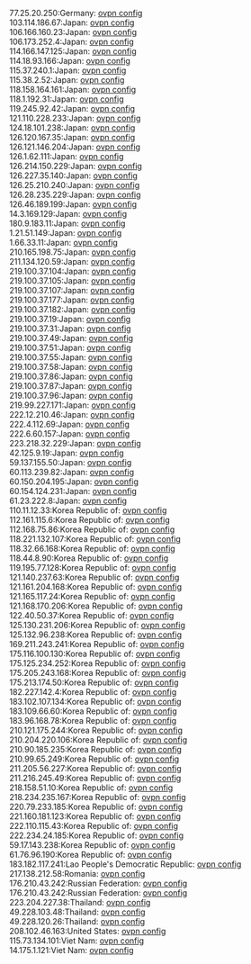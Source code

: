 77.25.20.250:Germany: [ovpn config](vpn/77_25_20_250.ovpn)  
103.114.186.67:Japan: [ovpn config](vpn/103_114_186_67.ovpn)  
106.166.160.23:Japan: [ovpn config](vpn/106_166_160_23.ovpn)  
106.173.252.4:Japan: [ovpn config](vpn/106_173_252_4.ovpn)  
114.166.147.125:Japan: [ovpn config](vpn/114_166_147_125.ovpn)  
114.18.93.166:Japan: [ovpn config](vpn/114_18_93_166.ovpn)  
115.37.240.1:Japan: [ovpn config](vpn/115_37_240_1.ovpn)  
115.38.2.52:Japan: [ovpn config](vpn/115_38_2_52.ovpn)  
118.158.164.161:Japan: [ovpn config](vpn/118_158_164_161.ovpn)  
118.1.192.31:Japan: [ovpn config](vpn/118_1_192_31.ovpn)  
119.245.92.42:Japan: [ovpn config](vpn/119_245_92_42.ovpn)  
121.110.228.233:Japan: [ovpn config](vpn/121_110_228_233.ovpn)  
124.18.101.238:Japan: [ovpn config](vpn/124_18_101_238.ovpn)  
126.120.167.35:Japan: [ovpn config](vpn/126_120_167_35.ovpn)  
126.121.146.204:Japan: [ovpn config](vpn/126_121_146_204.ovpn)  
126.1.62.111:Japan: [ovpn config](vpn/126_1_62_111.ovpn)  
126.214.150.229:Japan: [ovpn config](vpn/126_214_150_229.ovpn)  
126.227.35.140:Japan: [ovpn config](vpn/126_227_35_140.ovpn)  
126.25.210.240:Japan: [ovpn config](vpn/126_25_210_240.ovpn)  
126.28.235.229:Japan: [ovpn config](vpn/126_28_235_229.ovpn)  
126.46.189.199:Japan: [ovpn config](vpn/126_46_189_199.ovpn)  
14.3.169.129:Japan: [ovpn config](vpn/14_3_169_129.ovpn)  
180.9.183.11:Japan: [ovpn config](vpn/180_9_183_11.ovpn)  
1.21.51.149:Japan: [ovpn config](vpn/1_21_51_149.ovpn)  
1.66.33.11:Japan: [ovpn config](vpn/1_66_33_11.ovpn)  
210.165.198.75:Japan: [ovpn config](vpn/210_165_198_75.ovpn)  
211.134.120.59:Japan: [ovpn config](vpn/211_134_120_59.ovpn)  
219.100.37.104:Japan: [ovpn config](vpn/219_100_37_104.ovpn)  
219.100.37.105:Japan: [ovpn config](vpn/219_100_37_105.ovpn)  
219.100.37.107:Japan: [ovpn config](vpn/219_100_37_107.ovpn)  
219.100.37.177:Japan: [ovpn config](vpn/219_100_37_177.ovpn)  
219.100.37.182:Japan: [ovpn config](vpn/219_100_37_182.ovpn)  
219.100.37.19:Japan: [ovpn config](vpn/219_100_37_19.ovpn)  
219.100.37.31:Japan: [ovpn config](vpn/219_100_37_31.ovpn)  
219.100.37.49:Japan: [ovpn config](vpn/219_100_37_49.ovpn)  
219.100.37.51:Japan: [ovpn config](vpn/219_100_37_51.ovpn)  
219.100.37.55:Japan: [ovpn config](vpn/219_100_37_55.ovpn)  
219.100.37.58:Japan: [ovpn config](vpn/219_100_37_58.ovpn)  
219.100.37.86:Japan: [ovpn config](vpn/219_100_37_86.ovpn)  
219.100.37.87:Japan: [ovpn config](vpn/219_100_37_87.ovpn)  
219.100.37.96:Japan: [ovpn config](vpn/219_100_37_96.ovpn)  
219.99.227.171:Japan: [ovpn config](vpn/219_99_227_171.ovpn)  
222.12.210.46:Japan: [ovpn config](vpn/222_12_210_46.ovpn)  
222.4.112.69:Japan: [ovpn config](vpn/222_4_112_69.ovpn)  
222.6.60.157:Japan: [ovpn config](vpn/222_6_60_157.ovpn)  
223.218.32.229:Japan: [ovpn config](vpn/223_218_32_229.ovpn)  
42.125.9.19:Japan: [ovpn config](vpn/42_125_9_19.ovpn)  
59.137.155.50:Japan: [ovpn config](vpn/59_137_155_50.ovpn)  
60.113.239.82:Japan: [ovpn config](vpn/60_113_239_82.ovpn)  
60.150.204.195:Japan: [ovpn config](vpn/60_150_204_195.ovpn)  
60.154.124.231:Japan: [ovpn config](vpn/60_154_124_231.ovpn)  
61.23.222.8:Japan: [ovpn config](vpn/61_23_222_8.ovpn)  
110.11.12.33:Korea Republic of: [ovpn config](vpn/110_11_12_33.ovpn)  
112.161.115.6:Korea Republic of: [ovpn config](vpn/112_161_115_6.ovpn)  
112.168.75.86:Korea Republic of: [ovpn config](vpn/112_168_75_86.ovpn)  
118.221.132.107:Korea Republic of: [ovpn config](vpn/118_221_132_107.ovpn)  
118.32.66.168:Korea Republic of: [ovpn config](vpn/118_32_66_168.ovpn)  
118.44.8.90:Korea Republic of: [ovpn config](vpn/118_44_8_90.ovpn)  
119.195.77.128:Korea Republic of: [ovpn config](vpn/119_195_77_128.ovpn)  
121.140.237.63:Korea Republic of: [ovpn config](vpn/121_140_237_63.ovpn)  
121.161.204.168:Korea Republic of: [ovpn config](vpn/121_161_204_168.ovpn)  
121.165.117.24:Korea Republic of: [ovpn config](vpn/121_165_117_24.ovpn)  
121.168.170.206:Korea Republic of: [ovpn config](vpn/121_168_170_206.ovpn)  
122.40.50.37:Korea Republic of: [ovpn config](vpn/122_40_50_37.ovpn)  
125.130.231.206:Korea Republic of: [ovpn config](vpn/125_130_231_206.ovpn)  
125.132.96.238:Korea Republic of: [ovpn config](vpn/125_132_96_238.ovpn)  
169.211.243.241:Korea Republic of: [ovpn config](vpn/169_211_243_241.ovpn)  
175.116.100.130:Korea Republic of: [ovpn config](vpn/175_116_100_130.ovpn)  
175.125.234.252:Korea Republic of: [ovpn config](vpn/175_125_234_252.ovpn)  
175.205.243.168:Korea Republic of: [ovpn config](vpn/175_205_243_168.ovpn)  
175.213.174.50:Korea Republic of: [ovpn config](vpn/175_213_174_50.ovpn)  
182.227.142.4:Korea Republic of: [ovpn config](vpn/182_227_142_4.ovpn)  
183.102.107.134:Korea Republic of: [ovpn config](vpn/183_102_107_134.ovpn)  
183.109.66.60:Korea Republic of: [ovpn config](vpn/183_109_66_60.ovpn)  
183.96.168.78:Korea Republic of: [ovpn config](vpn/183_96_168_78.ovpn)  
210.121.175.244:Korea Republic of: [ovpn config](vpn/210_121_175_244.ovpn)  
210.204.220.106:Korea Republic of: [ovpn config](vpn/210_204_220_106.ovpn)  
210.90.185.235:Korea Republic of: [ovpn config](vpn/210_90_185_235.ovpn)  
210.99.65.249:Korea Republic of: [ovpn config](vpn/210_99_65_249.ovpn)  
211.205.56.227:Korea Republic of: [ovpn config](vpn/211_205_56_227.ovpn)  
211.216.245.49:Korea Republic of: [ovpn config](vpn/211_216_245_49.ovpn)  
218.158.51.10:Korea Republic of: [ovpn config](vpn/218_158_51_10.ovpn)  
218.234.235.167:Korea Republic of: [ovpn config](vpn/218_234_235_167.ovpn)  
220.79.233.185:Korea Republic of: [ovpn config](vpn/220_79_233_185.ovpn)  
221.160.181.123:Korea Republic of: [ovpn config](vpn/221_160_181_123.ovpn)  
222.110.115.43:Korea Republic of: [ovpn config](vpn/222_110_115_43.ovpn)  
222.234.24.185:Korea Republic of: [ovpn config](vpn/222_234_24_185.ovpn)  
59.17.143.238:Korea Republic of: [ovpn config](vpn/59_17_143_238.ovpn)  
61.76.96.190:Korea Republic of: [ovpn config](vpn/61_76_96_190.ovpn)  
183.182.117.241:Lao People's Democratic Republic: [ovpn config](vpn/183_182_117_241.ovpn)  
217.138.212.58:Romania: [ovpn config](vpn/217_138_212_58.ovpn)  
176.210.43.242:Russian Federation: [ovpn config](vpn/176_210_43_242.ovpn)  
176.210.43.242:Russian Federation: [ovpn config](vpn/176_210_43_242.ovpn)  
223.204.227.38:Thailand: [ovpn config](vpn/223_204_227_38.ovpn)  
49.228.103.48:Thailand: [ovpn config](vpn/49_228_103_48.ovpn)  
49.228.120.26:Thailand: [ovpn config](vpn/49_228_120_26.ovpn)  
208.102.46.163:United States: [ovpn config](vpn/208_102_46_163.ovpn)  
115.73.134.101:Viet Nam: [ovpn config](vpn/115_73_134_101.ovpn)  
14.175.1.121:Viet Nam: [ovpn config](vpn/14_175_1_121.ovpn)  
